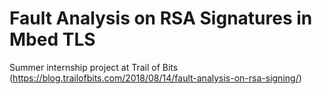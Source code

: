 # Fault Analysis on RSA Signatures in Mbed TLS

Summer internship project at Trail of Bits (https://blog.trailofbits.com/2018/08/14/fault-analysis-on-rsa-signing/)

